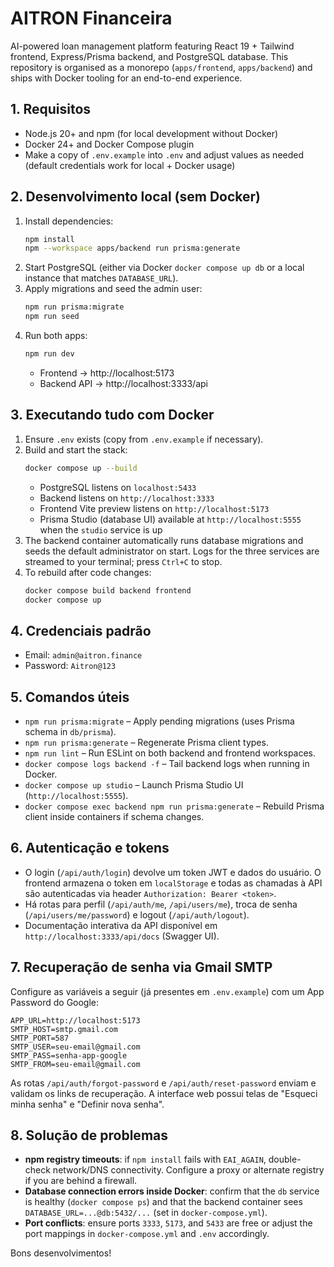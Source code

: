 # AITRON Financeira

AI-powered loan management platform featuring React 19 + Tailwind frontend, Express/Prisma backend, and PostgreSQL database. This repository is organised as a monorepo (`apps/frontend`, `apps/backend`) and ships with Docker tooling for an end-to-end experience.

## 1. Requisitos

- Node.js 20+ and npm (for local development without Docker)
- Docker 24+ and Docker Compose plugin
- Make a copy of `.env.example` into `.env` and adjust values as needed (default credentials work for local + Docker usage)

## 2. Desenvolvimento local (sem Docker)

1. Install dependencies:
   ```bash
   npm install
   npm --workspace apps/backend run prisma:generate
   ```
2. Start PostgreSQL (either via Docker `docker compose up db` or a local instance that matches `DATABASE_URL`).
3. Apply migrations and seed the admin user:
   ```bash
   npm run prisma:migrate
   npm run seed
   ```
4. Run both apps:
   ```bash
   npm run dev
   ```
   - Frontend → http://localhost:5173
   - Backend API → http://localhost:3333/api

## 3. Executando tudo com Docker

1. Ensure `.env` exists (copy from `.env.example` if necessary).
2. Build and start the stack:
   ```bash
   docker compose up --build
   ```
   - PostgreSQL listens on `localhost:5433`
   - Backend listens on `http://localhost:3333`
   - Frontend Vite preview listens on `http://localhost:5173`
   - Prisma Studio (database UI) available at `http://localhost:5555` when the `studio` service is up
3. The backend container automatically runs database migrations and seeds the default administrator on start. Logs for the three services are streamed to your terminal; press `Ctrl+C` to stop.
4. To rebuild after code changes:
   ```bash
   docker compose build backend frontend
   docker compose up
   ```

## 4. Credenciais padrão

- Email: `admin@aitron.finance`
- Password: `Aitron@123`

## 5. Comandos úteis

- `npm run prisma:migrate` – Apply pending migrations (uses Prisma schema in `db/prisma`).
- `npm run prisma:generate` – Regenerate Prisma client types.
- `npm run lint` – Run ESLint on both backend and frontend workspaces.
- `docker compose logs backend -f` – Tail backend logs when running in Docker.
- `docker compose up studio` – Launch Prisma Studio UI (`http://localhost:5555`).
- `docker compose exec backend npm run prisma:generate` – Rebuild Prisma client inside containers if schema changes.

## 6. Autenticação e tokens

- O login (`/api/auth/login`) devolve um token JWT e dados do usuário. O frontend armazena o token em `localStorage` e todas as chamadas à API são autenticadas via header `Authorization: Bearer <token>`.
- Há rotas para perfil (`/api/auth/me`, `/api/users/me`), troca de senha (`/api/users/me/password`) e logout (`/api/auth/logout`).
- Documentação interativa da API disponível em `http://localhost:3333/api/docs` (Swagger UI).

## 7. Recuperação de senha via Gmail SMTP

Configure as variáveis a seguir (já presentes em `.env.example`) com um App Password do Google:

```
APP_URL=http://localhost:5173
SMTP_HOST=smtp.gmail.com
SMTP_PORT=587
SMTP_USER=seu-email@gmail.com
SMTP_PASS=senha-app-google
SMTP_FROM=seu-email@gmail.com
```

As rotas `/api/auth/forgot-password` e `/api/auth/reset-password` enviam e validam os links de recuperação. A interface web possui telas de "Esqueci minha senha" e "Definir nova senha".

## 8. Solução de problemas

- **npm registry timeouts**: if `npm install` fails with `EAI_AGAIN`, double-check network/DNS connectivity. Configure a proxy or alternate registry if you are behind a firewall.
- **Database connection errors inside Docker**: confirm that the `db` service is healthy (`docker compose ps`) and that the backend container sees `DATABASE_URL=...@db:5432/...` (set in `docker-compose.yml`).
- **Port conflicts**: ensure ports `3333`, `5173`, and `5433` are free or adjust the port mappings in `docker-compose.yml` and `.env` accordingly.

Bons desenvolvimentos!
